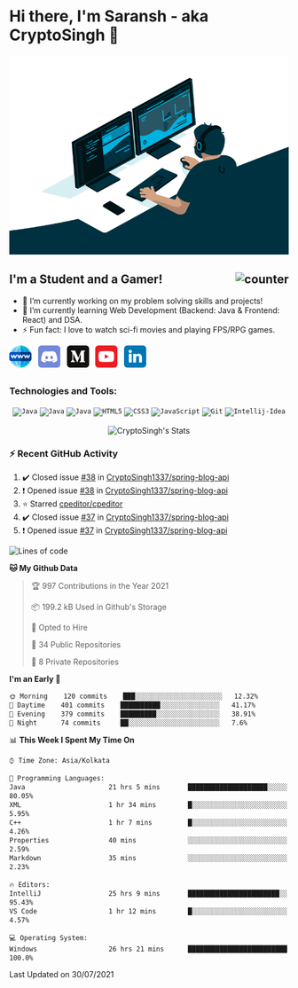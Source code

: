 # Hi there, I'm Saransh - aka CryptoSingh 👋

<div align="center">
<img src="https://github.com/CryptoSingh1337/CryptoSingh1337/blob/master/icons/code.gif" height="360px" width="640px" alt="gif"/>
</div>

## I'm a Student and a Gamer!<img src="https://komarev.com/ghpvc/?username=cryptosingh1337" alt="counter" align="right"/>

- 🔭 I’m currently working on my problem solving skills and projects!
- 🌱 I’m currently learning Web Development (Backend: Java & Frontend: React) and DSA.
- ⚡ Fun fact: I love to watch sci-fi movies and playing FPS/RPG games.

<a href="https://cryptosingh1337.github.io/" target="_blank"><img alt="website" height="40px" width="40px" src="./icons/world-wide-web.svg"/></a>&nbsp;&nbsp;
<a href="https://discord.gg/6efHuzv" target="_blank"><img alt="discord" height="40px" width="40px" src="https://raw.githubusercontent.com/edent/SuperTinyIcons/master/images/svg/discord.svg"/></a>&nbsp;&nbsp;
<a href="https://cryptosingh1337.medium.com/" target="_blank"><img alt="Medium" height="40px" width="40px" src="https://raw.githubusercontent.com/edent/SuperTinyIcons/master/images/svg/medium.svg"/></a>&nbsp;&nbsp;
<a href="https://www.youtube.com/cryptosingh" target="_blank"><img alt="youtube" height="40px" width="40px" src="https://raw.githubusercontent.com/edent/SuperTinyIcons/master/images/svg/youtube.svg"/></a>&nbsp;&nbsp;
<a href="https://www.linkedin.com/in/saransh-kumar-2k19/" target="_blank"><img alt="linkedin" height="40px" width="40px" src="https://raw.githubusercontent.com/edent/SuperTinyIcons/master/images/svg/linkedin.svg"/></a>

##

### Technologies and Tools:

<div align="center">
<code><img alt="Java" height="40px" width="40px" src="https://raw.githubusercontent.com/tomchen/stack-icons/master/logos/java.svg" title="Java"/></code>
<code><img alt="Java" height="40px" width="40px" src="https://raw.githubusercontent.com/tomchen/stack-icons/master/logos/spring.svg" title="Spring"/></code>
<code><img alt="Java" height="40px" width="40px" src="https://raw.githubusercontent.com/tomchen/stack-icons/master/logos/hibernate.svg" title="Hibernate"/></code>
<code><img alt="HTML5" height="40px" width="40px" src="https://raw.githubusercontent.com/tomchen/stack-icons/master/logos/html-5.svg" title="HTML5"/></code>
<code><img alt="CSS3" height="40px" width="40px" src="https://raw.githubusercontent.com/tomchen/stack-icons/master/logos/css-3.svg" title="CSS3"/></code>
<code><img alt="JavaScript" height="40px" width="40px" src="https://raw.githubusercontent.com/tomchen/stack-icons/master/logos/bootstrap.svg" title="Bootstrap"/></code>
<code><img alt="Git" height="40px" width="40px" src="https://raw.githubusercontent.com/tomchen/stack-icons/master/logos/git-icon.svg" title="Git"/></code>
<code><img alt="Intellij-Idea" height="40px" width="40px" src="https://raw.githubusercontent.com/tomchen/stack-icons/master/logos/intellij-idea.svg" title="Intellij-IDEA"/></code>
</div>
<br>
<div align="center">
<img  alt="CryptoSingh's Stats" src="https://github-readme-stats.vercel.app/api?username=CryptoSingh1337&show_icons=true&bg_color=FFFFFF&title_color=003140&icon_color=003140&text_color=0486AA" title="Stats"/>
</div>

### ⚡ Recent GitHub Activity

<!--RECENT_ACTIVITY:start-->
1. ✔️ Closed issue [#38](https://github.com/CryptoSingh1337/spring-blog-api/issues/38) in [CryptoSingh1337/spring-blog-api](https://github.com/CryptoSingh1337/spring-blog-api)
2. ❗️ Opened issue [#38](https://github.com/CryptoSingh1337/spring-blog-api/issues/38) in [CryptoSingh1337/spring-blog-api](https://github.com/CryptoSingh1337/spring-blog-api)
3. ⭐ Starred [cpeditor/cpeditor](https://github.com/cpeditor/cpeditor)
4. ✔️ Closed issue [#37](https://github.com/CryptoSingh1337/spring-blog-api/issues/37) in [CryptoSingh1337/spring-blog-api](https://github.com/CryptoSingh1337/spring-blog-api)
5. ❗️ Opened issue [#37](https://github.com/CryptoSingh1337/spring-blog-api/issues/37) in [CryptoSingh1337/spring-blog-api](https://github.com/CryptoSingh1337/spring-blog-api)
<!--RECENT_ACTIVITY:end-->


<!--START_SECTION:waka-->
![Lines of code](https://img.shields.io/badge/From%20Hello%20World%20I%27ve%20Written-404470%20lines%20of%20code-blue)

**🐱 My Github Data** 

> 🏆 997 Contributions in the Year 2021
 > 
> 📦 199.2 kB Used in Github's Storage 
 > 
> 💼 Opted to Hire
 > 
> 📜 34 Public Repositories 
 > 
> 🔑 8 Private Repositories  
 > 
**I'm an Early 🐤** 

```text
🌞 Morning    120 commits    ███░░░░░░░░░░░░░░░░░░░░░░   12.32% 
🌆 Daytime    401 commits    ██████████░░░░░░░░░░░░░░░   41.17% 
🌃 Evening    379 commits    █████████░░░░░░░░░░░░░░░░   38.91% 
🌙 Night      74 commits     ██░░░░░░░░░░░░░░░░░░░░░░░   7.6%

```


📊 **This Week I Spent My Time On** 

```text
⌚︎ Time Zone: Asia/Kolkata

💬 Programming Languages: 
Java                     21 hrs 5 mins       ████████████████████░░░░░   80.05% 
XML                      1 hr 34 mins        █░░░░░░░░░░░░░░░░░░░░░░░░   5.95% 
C++                      1 hr 7 mins         █░░░░░░░░░░░░░░░░░░░░░░░░   4.26% 
Properties               40 mins             ░░░░░░░░░░░░░░░░░░░░░░░░░   2.59% 
Markdown                 35 mins             ░░░░░░░░░░░░░░░░░░░░░░░░░   2.23%

🔥 Editors: 
IntelliJ                 25 hrs 9 mins       ███████████████████████░░   95.43% 
VS Code                  1 hr 12 mins        █░░░░░░░░░░░░░░░░░░░░░░░░   4.57%

💻 Operating System: 
Windows                  26 hrs 21 mins      █████████████████████████   100.0%

```


 Last Updated on 30/07/2021
<!--END_SECTION:waka-->
